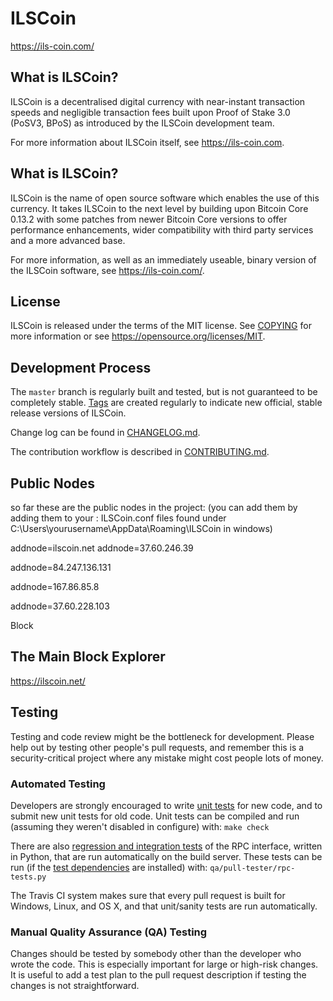 ILSCoin
=====================================

https://ils-coin.com/

What is ILSCoin?
----------------

ILSCoin is a decentralised digital currency with near-instant transaction speeds and negligible transaction fees built upon Proof of Stake 3.0 (PoSV3, BPoS) as
introduced by the ILSCoin development team.

For more information about ILSCoin itself, see https://ils-coin.com.

What is ILSCoin?
----------------

ILSCoin is the name of open source software which enables the use of this currency. It takes ILSCoin to the next level by building upon
Bitcoin Core 0.13.2 with some patches from newer Bitcoin Core versions to offer performance enhancements, wider compatibility with third party services and a more advanced base.

For more information, as well as an immediately useable, binary version of the ILSCoin software, see https://ils-coin.com/.

License
-------

ILSCoin is released under the terms of the MIT license. See [COPYING](COPYING) for more
information or see https://opensource.org/licenses/MIT.

Development Process
-------------------

The `master` branch is regularly built and tested, but is not guaranteed to be
completely stable. [Tags](https://github.com/watsoncoders/ILSCoin/tags) are created
regularly to indicate new official, stable release versions of ILSCoin.

Change log can be found in [CHANGELOG.md](CHANGELOG.md).

The contribution workflow is described in [CONTRIBUTING.md](CONTRIBUTING.md).


Public Nodes
-------

so far these are the public nodes in the project:
(you can add them by adding them to your : ILSCoin.conf files found under C:\Users\yourusername\AppData\Roaming\ILSCoin in windows)

addnode=ilscoin.net
addnode=37.60.246.39

addnode=84.247.136.131

addnode=167.86.85.8

addnode=37.60.228.103

Block


The Main Block Explorer
-----------------------------
https://ilscoin.net/

Testing
-------

Testing and code review might be the bottleneck for development. Please help out by testing
other people's pull requests, and remember this is a security-critical project where any mistake might cost people
lots of money.

### Automated Testing

Developers are strongly encouraged to write [unit tests](/doc/unit-tests.md) for new code, and to
submit new unit tests for old code. Unit tests can be compiled and run
(assuming they weren't disabled in configure) with: `make check`

There are also [regression and integration tests](/qa) of the RPC interface, written
in Python, that are run automatically on the build server.
These tests can be run (if the [test dependencies](/qa) are installed) with: `qa/pull-tester/rpc-tests.py`

The Travis CI system makes sure that every pull request is built for Windows, Linux, and OS X, and that unit/sanity tests are run automatically.

### Manual Quality Assurance (QA) Testing

Changes should be tested by somebody other than the developer who wrote the
code. This is especially important for large or high-risk changes. It is useful
to add a test plan to the pull request description if testing the changes is
not straightforward.
